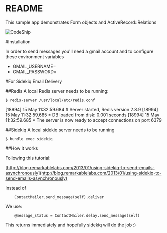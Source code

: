 README
====================

This sample app demonstrates Form objects and ActiveRecord::Relations

![CodeShip](https://www.codeship.io/projects/b2e134d0-b9c1-0131-5ab2-4202456fde48/status)


#Installation

In order to send messages you'll need a gmail account and to configure these environment variables

* GMAIL_USERNAME=
* GMAIL_PASSWORD=


#For Sidekiq Email Delivery

##Redis
A local Redis server needs to be running:

```
$ redis-server /usr/local/etc/redis.conf
```

[18994] 15 May 11:32:59.684 # Server started, Redis version 2.8.9
[18994] 15 May 11:32:59.685 * DB loaded from disk: 0.001 seconds
[18994] 15 May 11:32:59.685 * The server is now ready to accept connections on port 6379

##Sidekiq
A local sidekiq server needs to be running

```
$ bundle exec sidekiq
```

##How it works

Following this tutorial:

[http://blog.remarkablelabs.com/2013/01/using-sidekiq-to-send-emails-asynchronously](http://blog.remarkablelabs.com/2013/01/using-sidekiq-to-send-emails-asynchronously)


Instead of

```
    ContactMailer.send_message(self).deliver
```

We use:

```
    @message_status = ContactMailer.delay.send_message(self)
```

This returns immediately and hopefully sidekiq will do the job :)

